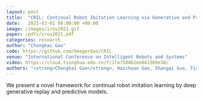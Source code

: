 ```yaml
---
layout: post
title:  "CRIL: Continual Robot Imitation Learning via Generative and Prediction Model"
date:   2021-03-01 08:00:00 +00:00
image: /images/iros2021.gif
paper: /pdfs/iros2021.pdf
categories: research
author: "Chongkai Gao"
code: https://github.com/HeegerGao/CRIL
venue: "International Conference on Intelligent Robots and Systems"
video: https://cloud.tsinghua.edu.cn/f/1fa750062ee641589e38/
authors: "<strong>Chongkai Gao</strong>, Haichuan Gao, Shangqi Guo, Tianren Zhang, and Feng Chen"
---
```

We present a novel framework for continual robot imitation learning by deep generative replay and predictive models.

